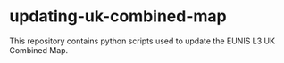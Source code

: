 # updating-uk-combined-map
This repository contains python scripts used to update the EUNIS L3 UK Combined Map.
